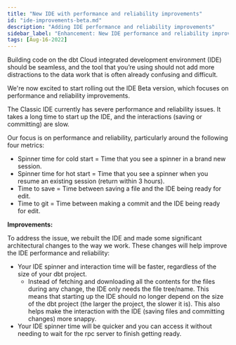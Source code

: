 ```yaml
---
title: "New IDE with performance and reliability improvements"
id: "ide-improvements-beta.md"
description: "Adding IDE performance and reliability improvements"
sidebar_label: "Enhancement: New IDE performance and reliability improvements"
tags: [Aug-16-2022]
---
```


Building code on the dbt Cloud integrated development environment (IDE) should be seamless, and the tool that you’re using should not add more distractions 
to the data work that is often already confusing and difficult. 

We're now excited to start rolling out the IDE Beta version, which focuses on performance and reliability improvements. 

The Classic IDE currently has severe performance and reliability issues. It takes a long time to start up the IDE, and the interactions (saving or committing) are slow.

Our focus is on performance and reliability, particularly around the following four metrics:

- Spinner time for cold start = Time that you see a spinner in a brand new session.
- Spinner time for hot start = Time that you see a spinner when you resume an existing session (return within 3 hours).
- Time to save = Time between saving a file and the IDE being ready for edit.
- Time to git = Time between making a commit and the IDE being ready for edit.

**Improvements:**

To address the issue, we rebuilt the IDE and made some significant architectural changes to the way we work. These changes will help improve the IDE performance and reliability:

- Your IDE spinner and interaction time will be faster, regardless of the size of your dbt project.
    - Instead of fetching and downloading all the contents for the files during any change, the IDE only needs the file tree/name. This means that starting up the IDE should no longer depend on the size of the dbt project (the larger the project, the slower it is). This also helps make the interaction with the IDE (saving files and committing changes) more snappy.
- Your IDE spinner time will be quicker and you can access it without needing to wait for the rpc server to finish getting ready.
